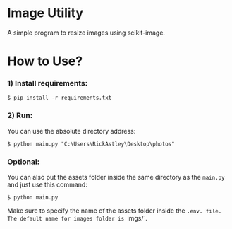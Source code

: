 # Image Utility
A simple program to resize images using scikit-image.

# How to Use?

### 1) Install requirements:
```
$ pip install -r requirements.txt
```

### 2) Run:
You can use the absolute directory address:
```
$ python main.py "C:\Users\RickAstley\Desktop\photos"
```
### Optional:
You can also put the assets folder inside the same directory as the `main.py` and just use this command:
```
$ python main.py
```
Make sure to specify the name of the assets folder inside the `.env. file. The default name for images folder is `imgs/`.